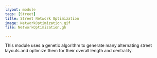 ```yaml
---
layout: module
tags: [Street]
title: Street Network Optimization
image: NetworkOptimization.gif
file: NetworkOptimization.gh

---
```


This module uses a genetic algorithm to generate many alternating street layouts and optimize them for their overall length and centrality.
